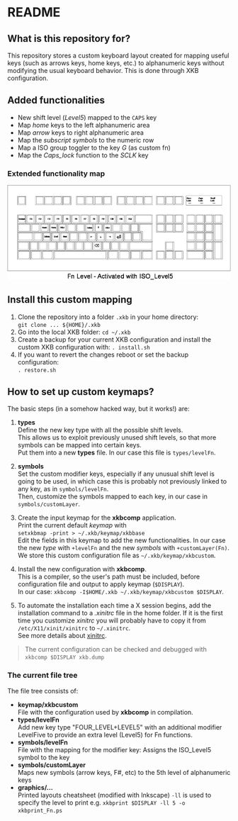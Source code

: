 # README #

## What is this repository for?

This repository stores a custom keyboard layout created
for mapping useful keys (such as arrows keys, home keys, etc.)
to alphanumeric keys without modifying the usual keyboard behavior.
This is done through XKB configuration.


## Added functionalities

- New shift level (*Level5*) mapped to the `CAPS` key
- Map *home* keys to the left alphanumeric area
- Map *arrow* keys to right alphanumeric area
- Map the *subscript symbols* to the numeric row
- Map a ISO group toggler to the key *G* (as custom fn)
- Map the *Caps_lock* function to the *SCLK* key

### Extended functionality map

![Map of the custom mapped functionalities](graphics/kb_Fn.png)

## Install this custom mapping

1. Clone the repository into a folder `.xkb` in your home directory:  
   `git clone ... ${HOME}/.xkb`
2. Go into the local XKB folder:
   `cd ~/.xkb`
3. Create a backup for your current XKB configuration
   and install the custom XKB configuration with:
   `. install.sh`
4. If you want to revert the changes reboot or set the backup configuration:  
   `. restore.sh`


## How to set up custom keymaps?

The basic steps (in a somehow hacked way, but it works!) are:

1. **types**  
   Define the new key type with all the possible shift levels.  
   This allows us to exploit previously unused shift levels,
   so that more symbols can be mapped into certain keys.  
   Put them into a new **types** file. In our case this file is `types/levelFn`.

2. **symbols**  
   Set the custom modifier keys, especially if any unusual shift level is going to be used,
   in which case this is probably not previously linked to any key, as in `symbols/levelFn`.  
   Then, customize the symbols mapped to each key, in our case in `symbols/customLayer`.

3. Create the input keymap for the **xkbcomp** application.  
   Print the current default *keymap* with  
   `setxkbmap -print > ~/.xkb/keymap/xkbbase`  
   Edit the fields in this keymap to add the new functionalities.
     In our case the new *type* with `+levelFn` and the new *symbols* with `+customLayer(Fn)`.
     We store this custom configuration file as `~/.xkb/keymap/xkbcustom`.

4. Install the new configuration with **xkbcomp**.  
   This is a compiler, so the user's path must be included, before configuration file and output to apply keymap (`$DISPLAY`).  
   In our case: `xkbcomp -I$HOME/.xkb ~/.xkb/keymap/xkbcustom $DISPLAY`.

5. To automate the installation each time a X session begins,
   add the installation command to a *.xinitrc* file in the home folder.
   If it is the first time you customize *xinitrc*
   you will probably have to copy it from `/etc/X11/xinit/xinitrc` to `~/.xinitrc`.  
   See more details about [xinitrc](https://wiki.archlinux.org/index.php/Xinitrc).

> The current configuration can be checked and debugged with  
> `xkbcomp $DISPLAY xkb.dump`


### The current file tree

The file tree consists of:

- **keymap/xkbcustom**  
  File with the configuration used by **xkbcomp** in compilation.
- **types/levelFn**  
  Add new key type "FOUR_LEVEL+LEVEL5"
  with an additional modifier LevelFive to provide an extra level (Level5) for Fn functions.
- **symbols/levelFn**  
  File with the mapping for the modifier key: Assigns the ISO_Level5 symbol to the <CAPS> key
- **symbols/customLayer**  
  Maps new symbols (arrow keys, F#, etc) to the 5th level of alphanumeric keys
- **graphics/...**  
  Printed layouts cheatsheet (modified with Inkscape)
  `-ll` is used to specify the level to print
  e.g. `xkbprint $DISPLAY -ll 5 -o xkbprint_Fn.ps`

